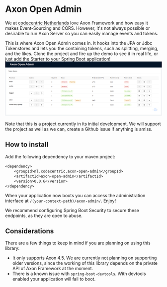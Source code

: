 # Axon Open Admin

We at [codecentric Netherlands](https://codecentric.nl) love Axon Framework and how easy it makes Event-Sourcing and CQRS. However, it's not always possible or desirable to run Axon Server so you can easily manage events and tokens. 

This is where Axon Open Admin comes in. It hooks into the JPA or Jdbc Tokenstores and lets you the containing tokens, such as splitting, merging, and the likes. Clone the project and fire up the demo to see it in real life, or just add the Starter to your Spring Boot application!
![](resources/teaser.png)


Note that this is a project currently in its initial development. We will support the project as well as we can, create a Github issue if anything is amiss. 

## How to install

Add the following dependency to your maven project:

```
<dependency>
    <groupId>nl.codecentric.axon-open-admin</groupId>
    <artifactId>axon-open-admin</artifactId>
    <version>0.0.6</version>
</dependency>
```

When your application now boots you can access the administration interface at `/(your-context-path)/axon-admin/`. Enjoy!

We recommend configuring Spring Boot Security to secure these endpoints, as they are open to abuse. 

## Considerations
There are a few things to keep in mind if you are planning on using this library:

- It only supports Axon 4.5. We are currently not planning on supporting older versions, since the working of this library depends on the private API of Axon Framework at the moment.
- There is a known issue with `spring-boot-devtools`. With devtools enabled your application will fail to boot.


